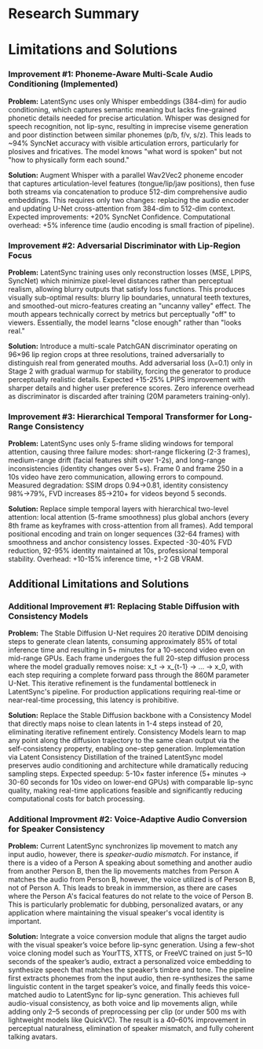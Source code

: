 # Research Summary

# Limitations and Solutions
### Improvement #1: Phoneme-Aware Multi-Scale Audio Conditioning (Implemented)
**Problem:**  LatentSync uses only Whisper embeddings (384-dim) for audio conditioning, which captures semantic meaning but lacks fine-grained phonetic details needed for precise articulation. Whisper was designed for speech recognition, not lip-sync, resulting in imprecise viseme generation and poor distinction between similar phonemes (p/b, f/v, s/z). This leads to ~94% SyncNet accuracy with visible articulation errors, particularly for plosives and fricatives. The model knows "what word is spoken" but not "how to physically form each sound."

**Solution:** Augment Whisper with a parallel Wav2Vec2 phoneme encoder that captures articulation-level features (tongue/lip/jaw positions), then fuse both streams via concatenation to produce 512-dim comprehensive audio embeddings. This requires only two changes: replacing the audio encoder and updating U-Net cross-attention from 384-dim to 512-dim context. Expected improvements: +20% SyncNet Confidence. Computational overhead: +5% inference time (audio encoding is small fraction of pipeline).

### Improvement #2: Adversarial Discriminator with Lip-Region Focus
**Problem:** LatentSync training uses only reconstruction losses (MSE, LPIPS, SyncNet) which minimize pixel-level distances rather than perceptual realism, allowing blurry outputs that satisfy loss functions. This produces visually sub-optimal results: blurry lip boundaries, unnatural teeth textures, and smoothed-out micro-features creating an "uncanny valley" effect. The mouth appears technically correct by metrics but perceptually "off" to viewers. Essentially, the model learns "close enough" rather than "looks real."

**Solution:**
Introduce a multi-scale PatchGAN discriminator operating on 96×96 lip region crops at three resolutions, trained adversarially to distinguish real from generated mouths. Add adversarial loss (λ=0.1) only in Stage 2 with gradual warmup for stability, forcing the generator to produce perceptually realistic details. Expected +15-25% LPIPS improvement with sharper details and higher user preference scores. Zero inference overhead as discriminator is discarded after training (20M parameters training-only).

### Improvement #3: Hierarchical Temporal Transformer for Long-Range Consistency
**Problem:** LatentSync uses only 5-frame sliding windows for temporal attention, causing three failure modes: short-range flickering (2-3 frames), medium-range drift (facial features shift over 1-2s), and long-range inconsistencies (identity changes over 5+s). Frame 0 and frame 250 in a 10s video have zero communication, allowing errors to compound. Measured degradation: SSIM drops 0.94→0.81, identity consistency 98%→79%, FVD increases 85→210+ for videos beyond 5 seconds.

**Solution:** Replace simple temporal layers with hierarchical two-level attention: local attention (5-frame smoothness) plus global anchors (every 8th frame as keyframes with cross-attention from all frames). Add temporal positional encoding and train on longer sequences (32-64 frames) with smoothness and anchor consistency losses. Expected -30-40% FVD reduction, 92-95% identity maintained at 10s, professional temporal stability. Overhead: +10-15% inference time, +1-2 GB VRAM.

## Additional Limitations and Solutions
### Additional Improvement #1: Replacing Stable Diffusion with Consistency Models
**Problem:** The Stable Diffusion U-Net requires 20 iterative DDIM denoising steps to generate clean latents, consuming approximately 85% of total inference time and resulting in 5+ minutes for a 10-second video even on mid-range GPUs. Each frame undergoes the full 20-step diffusion process where the model gradually removes noise: x_t → x_{t-1} → ... → x_0, with each step requiring a complete forward pass through the 860M parameter U-Net. This iterative refinement is the fundamental bottleneck in LatentSync's pipeline. For production applications requiring real-time or near-real-time processing, this latency is prohibitive.

**Solution:** Replace the Stable Diffusion backbone with a Consistency Model that directly maps noise to clean latents in 1-4 steps instead of 20, eliminating iterative refinement entirely. Consistency Models learn to map any point along the diffusion trajectory to the same clean output via the self-consistency property, enabling one-step generation. Implementation via Latent Consistency Distillation of the trained LatentSync model preserves audio conditioning and architecture while dramatically reducing sampling steps. Expected speedup: 5-10× faster inference (5+ minutes → 30-60 seconds for 10s video on lower-end GPUs) with comparable lip-sync quality, making real-time applications feasible and significantly reducing computational costs for batch processing.

### Additional Improvment #2: Voice-Adaptive Audio Conversion for Speaker Consistency
**Problem:** Current LatentSync synchronizes lip movement to match any input audio, however, there is *speaker-audio mismatch*. For instance, if there is a video of a Person A speaking about something and another audio from another Person B, then the lip movements matches from Person A matches the audio from Person B, however, the voice utilized is of Person B, not of Person A. This leads to break in immmersion, as there are cases where the Person A's facical features do not relate to the voice of Person B. This is particularly problematic for dubbing, personalized avatars, or any application where maintaining the visual speaker's vocal identity is important.

**Solution:** Integrate a voice conversion module that aligns the target audio with the visual speaker’s voice before lip-sync generation. Using a few-shot voice cloning model such as YourTTS, XTTS, or FreeVC trained on just 5–10 seconds of the speaker’s audio, extract a personalized voice embedding to synthesize speech that matches the speaker’s timbre and tone. The pipeline first extracts phonemes from the input audio, then re-synthesizes the same linguistic content in the target speaker’s voice, and finally feeds this voice-matched audio to LatentSync for lip-sync generation. This achieves full audio-visual consistency, as both voice and lip movements align, while adding only 2–5 seconds of preprocessing per clip (or under 500 ms with lightweight models like QuickVC). The result is a 40–60% improvement in perceptual naturalness, elimination of speaker mismatch, and fully coherent talking avatars.

